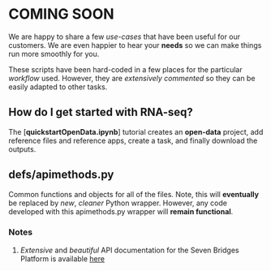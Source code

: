 # COMING SOON
We are happy to share a few _use-cases_  that have been useful for our customers. We are even happier to hear your **needs** so we can make things run more smoothly for you. 

These scripts have been hard-coded in a few places for the particular _workflow_ used. However, they are _extensively commented_ so they can be easily adapted to other tasks.

## How do I get started with RNA-seq?
The [**quickstartOpenData.ipynb**] tutorial creates an **open-data** project, add reference files and reference apps, create a task, and finally download the outputs. 

## defs/apimethods.py
Common functions and objects for all of the files. Note, this will **eventually** be replaced by _new_, _cleaner_ Python wrapper. However, any code developed with this apimethods.py wrapper will **remain functional**.

### Notes
1. _Extensive_ and _beautiful_ API documentation for the Seven Bridges Platform is available [here](http://docs.sevenbridges.com/docs/the-api)
